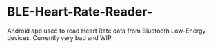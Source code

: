 # BLE-Heart-Rate-Reader-
Android app used to read Heart Rate data from Bluetooth Low-Energy devices. Currently very bad and WIP.
